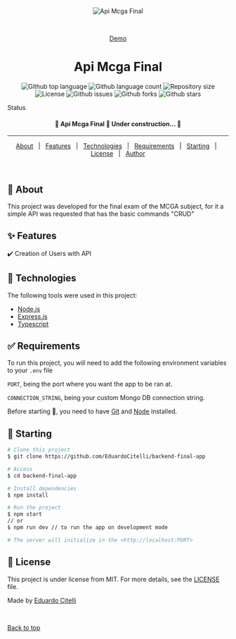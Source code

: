 <div align="center" id="top"> 
  <img src="https://encrypted-tbn0.gstatic.com/images?q=tbn:ANd9GcTWNbJewm6KhNsQZWDgZKNYIG0SqOdw4qMKTVI209_s06mgOM1B9HPmSR93VHO5JCb8tbs&usqp=CAU" alt="Api Mcga Final" />

  &#xa0;

  <a href="https://api-mcga-final.herokuapp.com/">Demo</a>
</div>

<h1 align="center">Api Mcga Final</h1>

<p align="center">
  <img alt="Github top language" src="https://img.shields.io/github/languages/top/EduardoCitelli/backend-final-app?color=56BEB8">

  <img alt="Github language count" src="https://img.shields.io/github/languages/count/EduardoCitelli/backend-final-app?color=56BEB8">

  <img alt="Repository size" src="https://img.shields.io/github/repo-size/EduardoCitelli/backend-final-app?color=56BEB8">

  <img alt="License" src="https://img.shields.io/github/license/EduardoCitelli/backend-final-app?color=56BEB8">

  <img alt="Github issues" src="https://img.shields.io/github/issues/EduardoCitelli/backend-final-app?color=56BEB8" />

  <img alt="Github forks" src="https://img.shields.io/github/forks/EduardoCitelli/backend-final-app?color=56BEB8" />

  <img alt="Github stars" src="https://img.shields.io/github/stars/EduardoCitelli/backend-final-app?color=56BEB8" />
</p>

Status

<h4 align="center"> 
	🚧  Api Mcga Final 🚀 Under construction...  🚧
</h4> 

<hr>

<p align="center">
  <a href="#dart-about">About</a> &#xa0; | &#xa0; 
  <a href="#sparkles-features">Features</a> &#xa0; | &#xa0;
  <a href="#rocket-technologies">Technologies</a> &#xa0; | &#xa0;
  <a href="#white_check_mark-requirements">Requirements</a> &#xa0; | &#xa0;
  <a href="#checkered_flag-starting">Starting</a> &#xa0; | &#xa0;
  <a href="#memo-license">License</a> &#xa0; | &#xa0;
  <a href="https://github.com/EduardoCitelli" target="_blank">Author</a>
</p>

<br>

## :dart: About ##

This project was developed for the final exam of the MCGA subject, 
for it a simple API was requested that has the basic commands "CRUD"

## :sparkles: Features ##

:heavy_check_mark: Creation of Users with API

## :rocket: Technologies ##

The following tools were used in this project:

- [Node.js](https://nodejs.org/en/)
- [Express.js](https://expressjs.com/)
- [Typescript](https://www.typescriptlang.org/)

## :white_check_mark: Requirements ##

To run this project, you will need to add the following environment variables to your ``` .env ``` file

``` PORT ```, being the port where you want the app to be ran at.

``` CONNECTION_STRING ```, being your custom Mongo DB connection string.

Before starting :checkered_flag:, you need to have [Git](https://git-scm.com) and [Node](https://nodejs.org/en/) installed.

## :checkered_flag: Starting ##

```bash
# Clone this project
$ git clone https://github.com/EduardoCitelli/backend-final-app

# Access
$ cd backend-final-app

# Install dependencies
$ npm install

# Run the project
$ npm start
// or
$ npm run dev // to run the app on development mode

# The server will initialize in the <http://localhost:PORT>
```

## :memo: License ##

This project is under license from MIT. For more details, see the [LICENSE](LICENSE.md) file.


Made by <a href="https://github.com/EduardoCitelli" target="_blank">Eduardo Citelli</a>

&#xa0;

<a href="#top">Back to top</a>
